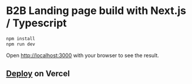 # B2B Landing page build with Next.js / Typescript

```bash
npm install
npm run dev
```

Open [http://localhost:3000](http://localhost:3000) with your browser to see the result.

## [Deploy](http://localhost:3000) on Vercel
